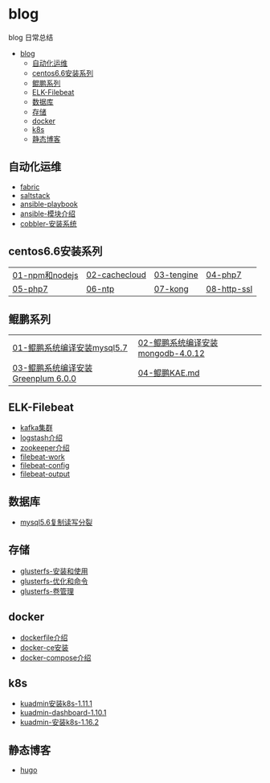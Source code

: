 
# blog
blog 日常总结
* [blog](#blog)
   * [自动化运维](#自动化运维)
   * [centos6.6安装系列](#centos66安装系列)
   * [鲲鹏系列](#鲲鹏系列)
   * [ELK-Filebeat](#elk-filebeat)
   * [数据库](#数据库)
   * [存储](#存储)
   * [docker](#docker)
   * [k8s](#k8s)
   * [静态博客](#静态博客)

<!-- Created by https://github.com/ekalinin/github-markdown-toc -->

## 自动化运维
- [fabric](2016/fabric.md)
- [saltstack](2016/saltstack入门.md)
- [ansible-playbook](2016/ansible.md)
- [ansible-模块介绍](2016/ansible-module.md)
- [cobbler-安装系统](2016/cobbler.md)

## centos6.6安装系列
<table border="0">
    <tr>
        <td><a href="2017/centos6.6-install-npm-nodejs.md">01-npm和nodejs</a></td>
        <td><a href="2017/cachecloud-install-redis.md">02-cachecloud</a></td>
        <td><a href="2017/centos6.6-install-tengine.md">03-tengine</a></td>
        <td><a href="2017/centos6.6-php7.md">04-php7</a></td>
    </tr>
    <tr>
        <td><a href="2017/centos6.6-php7.md">05-php7</a></td>
        <td><a href="2017/ntp.md">06-ntp</a></td>
        <td><a href="2017/centos6.6-install-kong.md">07-kong</a></td>
        <td><a href="2017/http-ssl.md">08-http-ssl</a></td>
    </tr>
</table>

## 鲲鹏系列

<table border="0">
    <tr>
        <td><a href="2020/鲲鹏系统编译安装mysql5.7.md">01-鲲鹏系统编译安装mysql5.7</a></td>
        <td><a href="2020/鲲鹏系统编译安装mongodb-4.0.12.md">02-鲲鹏系统编译安装mongodb-4.0.12</a></td>
    </tr>
    <tr>
        <td><a href="2020/鲲鹏系统编译安装Greenplum 6.0.0.md">03-鲲鹏系统编译安装Greenplum 6.0.0</a></td>
        <td><a href="2020/鲲鹏KAE.md">04-鲲鹏KAE.md</a></td>
    </tr>
   
</table>

## ELK-Filebeat
- [kafka集群](2017/kafka-cluster.md)
- [logstash介绍](2017/logstash.md)
- [zookeeper介绍](2017/zookeeper.md)
- [filebeat-work](2017/filebeat-work.md)
- [filebeat-config](2017/filebeat-config.md)
- [filebeat-output](2017/filebeat-output.md)
## 数据库
- [mysql5.6复制读写分裂](2017/MySQL5.6主从复制及读写分离的实现.md)
## 存储
- [glusterfs-安装和使用](2017/glusterfs-安装和使用.md)
- [glusterfs-优化和命令](2017/glusterfs-优化和命令.md)
- [glusterfs-卷管理](2017/glusterfs-卷管理.md)
## docker
- [dockerfile介绍](2018/dockerfile-介绍.md)
- [docker-ce安装](2018/docker-ce-install.md)
- [docker-compose介绍](2018/docker-compose-介绍.md)
## k8s
- [kuadmin安装k8s-1.11.1](2018/kubeadmin安装kubernetes1.11.1.md)
- [kuadmin-dashboard-1.10.1](2018/kubenetes-dashboard1.10.0.md)
- [kuadmin-安装k8s-1.16.2](2018/kuadmin-k8s-1.16.2.md)
## 静态博客
- [hugo](2020/hugo.md)

